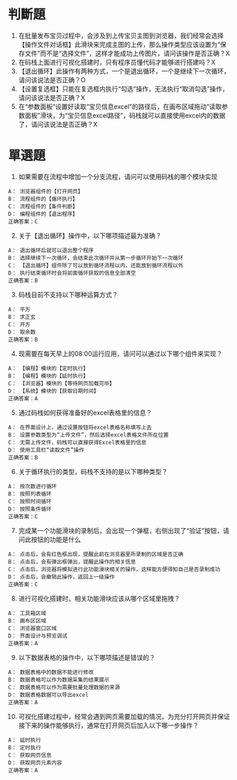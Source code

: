 # 判斷題
1. 在批量发布宝贝过程中，会涉及到上传宝贝主图到浏览器，我们经常会选择【操作文件对话框】此滑块来完成主图的上传，那么操作类型应该设置为“保存文件”而不是“选择文件”，这样才能成功上传图片，请问该操作是否正确？X
2. 在码栈上面进行可视化搭建时，只有程序员懂代码才能够进行搭建吗？X
3. 【退出循环】此操作有两种方式，一个是退出循环，一个是继续下一次循环，请问该说法是否正确？O
4. 【设置复选框】只能在复选框内执行“勾选”操作，无法执行“取消勾选”操作，请问该说法是否正确？X
5. 在“参数面板”设置好读取“宝贝信息excel”的路径后，在画布区域拖动“读取参数面板”滑块，为“宝贝信息excel路径”，码栈就可以直接使用excel内的数据了，请问该说法是否正确？X

# 單選題
1. 如果需要在流程中增加一个分支流程，请问可以使用码栈的哪个模块实现
```
A： 浏览器组件的【打开网页】
B： 流程组件的【循环执行】
C： 流程组件的【条件判断】
D： 编程组件的【退出程序】
正确答案：C
```

2. 关于【退出循环】操作中，以下哪项描述最为准确？
```
A： 退出循环后就可以退出整个程序
B： 选择继续下一次循环，会结束此次循环并从第一步循环开始下一次循环
C： 【退出循环】组件除了可以放到循环流程以内，还能放到循环流程以外
D： 执行结束循环时会将前面循环获取的信息全部清空
正确答案：B
```

3. 码栈目前不支持以下哪种运算方式？
```
A： 平方
B： 求正玄
C： 开方
D： 取余数
正确答案：B
```

4. 现需要在每天早上的08:00运行应用，请问可以通过以下哪个组件来实现？
```
A： 【编程】模块的【定时执行】
B： 【编程】模块的【延时执行】
C： 【浏览器】模块的【等待网页加载完毕】
D： 【系统】模块的【获取日期时间】
正确答案：A
```

5. 通过码栈如何获得准备好的excel表格里的信息？
```
A： 在界面设计上，通过设置按钮将excel表格名称填写上去
B： 设置参数类型为“上传文件”，然后选择excel表格文件所在位置
C： 无需上传文件，码栈可以直接获得Excel表格里的信息
D： 使用工具栏“读取文件”操作
正确答案：B
```

6. 关于循环执行的类型，码栈不支持的是以下哪种类型？
```
A： 按次数进行循环
B： 按照列表循环
C： 按照时间循环
D： 按照条件循环
正确答案：C
```

7. 完成某一个功能滑块的录制后，会出现一个弹框，右侧出现了“验证”按钮，请问此按钮的功能是什么
```
A： 点击后，会有红色框出现，提醒此前在浏览器里所录制的区域是否正确
B： 点击后，会有弹出框弹出，提醒此操作的相关信息
C： 点击后，浏览器将模拟进行此功能滑块相关的操作，这样能方便得知自己是否录制成功
D： 点击后，会撤销此操作，返回上一级操作
正确答案：C
```

8. 进行可视化搭建时，相关功能滑块应该从哪个区域里拖拽？
```
A： 工具箱区域
B： 画布区区域
C： 浏览器窗口区域
D： 界面设计与预览调试
正确答案：A
```

9. 以下数据表格的操作中，以下哪项描述是错误的？
```
A： 数据表格中的数据不能进行修改
B： 数据表格可以作为数据采集的结果展示
C： 数据表格可以作为需要批量处理数据的来源
D： 数据表格数据可以导出excel
正确答案：A
```

10. 可视化搭建过程中，经常会遇到网页需要加载的情况，为充分打开网页并保证接下来的操作能够执行，通常在打开网页后加入以下哪一步操作？
```
A： 延时执行
B： 定时执行
C： 获取网页信息
D： 获取网页元素内容
正确答案：A
```

